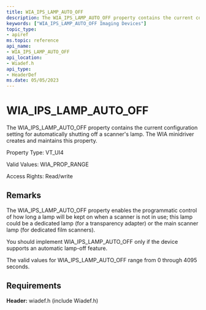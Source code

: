 ```yaml
---
title: WIA_IPS_LAMP_AUTO_OFF
description: The WIA_IPS_LAMP_AUTO_OFF property contains the current configuration setting for automatically shutting off a scanner's lamp. The WIA minidriver creates and maintains this property.
keywords: ["WIA_IPS_LAMP_AUTO_OFF Imaging Devices"]
topic_type:
- apiref
ms.topic: reference
api_name:
- WIA_IPS_LAMP_AUTO_OFF
api_location:
- Wiadef.h
api_type:
- HeaderDef
ms.date: 05/05/2023
---
```


# WIA_IPS_LAMP_AUTO_OFF

The WIA_IPS_LAMP_AUTO_OFF property contains the current configuration setting for automatically shutting off a scanner's lamp. The WIA minidriver creates and maintains this property.

Property Type: VT_UI4

Valid Values: WIA_PROP_RANGE

Access Rights: Read/write

## Remarks

The WIA_IPS_LAMP_AUTO_OFF property enables the programmatic control of how long a lamp will be kept on when a scanner is not in use; this lamp could be a dedicated lamp (for a transparency adapter) or the main scanner lamp (for dedicated film scanners).

You should implement WIA_IPS_LAMP_AUTO_OFF only if the device supports an automatic lamp-off feature.

The valid values for WIA_IPS_LAMP_AUTO_OFF range from 0 through 4095 seconds.

## Requirements

**Header:** wiadef.h (include Wiadef.h)
